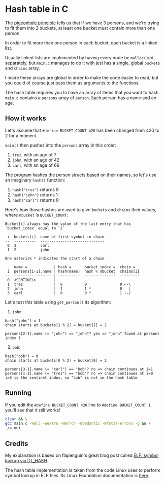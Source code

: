 # Hash table in C

The [pigeonhole principle](https://en.wikipedia.org/wiki/Pigeonhole_principle) tells us that if we have 3 persons, and we're trying to fit them into 2 buckets, at least one bucket must contain more than one person.

In order to fit more than one person in each bucket, each bucket is a linked list.

Usually linked lists are implemented by having every node be `malloc()`ed separately, but `main.c` manages to do it with just has a single, global `buckets` and `chains` array.

I made these arrays are global in order to make the code easier to read, but you could of course just pass them as arguments to the functions.

The hash table requires you to have an array of items that you want to hash. `main.c` contains a `persons` array of `person`. Each person has a name and an age.

## How it works

Let's assume that `#define BUCKET_COUNT 420` has been changed from 420 to 2 for a moment.

`main()` then pushes into the `persons` array in this order:
1. `trez`, with an age of 7
2. `john`, with an age of 42
3. `carl`, with an age of 69

The program hashes the person structs based on their names, so let's use an imaginary `hash()` function:
1. `hash("trez")` returns 0
2. `hash("john")` returns 1
3. `hash("carl")` returns 0

Here's how those hashes are used to give `buckets` and `chains` their values, where `nbucket` is `BUCKET_COUNT`:

```
Bucket[i] always has the value of the last entry that has `bucket_index` equal to `i`

 i  buckets[i]  name of first symbol in chain
--  ----------  -----------------------------
 0  3           carl
 1  2           john

One asterisk * indicates the start of a chain

    name =            | hash =      bucket_index =  chain =
 i  persons[i-1].name | hash(name)  hash % nbucket  chains[i]
--  ----------------- | ----------  --------------  ---------
 0  <SENTINEL>        |
 1  trez              |  0          0               0 <-\
 2  john              |  1          1 *             0   |
 3  carl              |  0          0 *             1 --/
```

Let's test this table using `get_person()` its algorithm:

1. `john`:
```
hash("john") = 1
chain starts at buckets[1 % 2] = bucket[1] = 2

persons[2-1].name (= "john") == "john"? yes => "john" found at persons index 1
```

2. `bob`:
```
hash("bob") = 0
chain starts at buckets[0 % 2] = bucket[0] = 3

persons[3-1].name (= "carl") == "bob"? no => chain continues at i=1
persons[1-1].name (= "trez") == "bob"? no => chain continues at i=0
i=0 is the sentinel index, so "bob" is not in the hash table
```

## Running

If you edit the `#define BUCKET_COUNT 420` line to `#define BUCKET_COUNT 1`, you'll see that it still works!

```bash
clear && \
gcc main.c -Wall -Wextra -Werror -Wpedantic -Wfatal-errors -g && \
./a.out
```

## Credits

My explanation is based on flapenguin's great blog post called [ELF: symbol lookup via DT_HASH](https://flapenguin.me/elf-dt-hash).

The hash table implementation is taken from the code Linux uses to perform symbol lookup in ELF files. Its Linux Foundation documentation is [here](https://refspecs.linuxfoundation.org/elf/gabi4+/ch5.dynamic.html#hash). 
